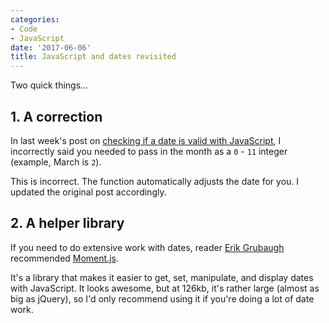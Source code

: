 ```yaml
---
categories:
- Code
- JavaScript
date: '2017-06-06'
title: JavaScript and dates revisited
---
```


Two quick things...

## 1. A correction

In last week's post on [checking if a date is valid with JavaScript](/how-to-check-if-a-date-is-valid-with-vanilla-javascript/), I incorrectly said you needed to pass in the month as a `0` - `11` integer (example, March is `2`).

This is incorrect. The function automatically adjusts the date for you. I updated the original post accordingly.

## 2. A helper library

If you need to do extensive work with dates, reader <a href="https://stoic.software/effective-suitescript/">Erik Grubaugh</a> recommended <a href="https://momentjs.com/">Moment.js</a>.

It's a library that makes it easier to get, set, manipulate, and display dates with JavaScript. It looks awesome, but at 126kb, it's rather large (almost as big as jQuery), so I'd only recommend using it if you're doing a lot of date work.